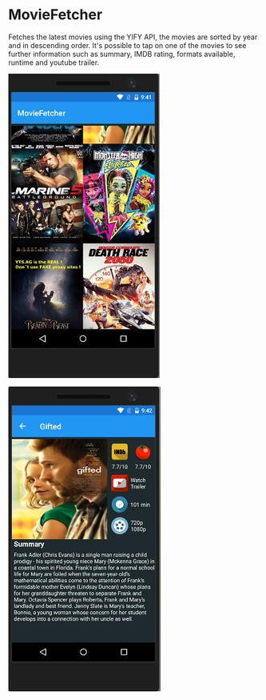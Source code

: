 # MovieFetcher
Fetches the latest movies using the YIFY API, the movies are sorted by year and in descending order. It's possible to tap on one of the movies to see further information such as summary, IMDB rating, formats available, runtime and youtube trailer.

![Main Screen of the application](/screenshots/MainScreen.png?raw=true "Main Page of the app")


![More details about a specific movie](/screenshots/DetailedPage.png?raw=true "Detailed Page")